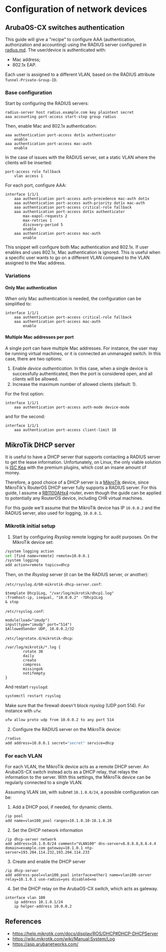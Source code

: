 # Configuration of network devices

## ArubaOS-CX switches authentication
This guide will give a "recipe" to configure AAA (authentication, authorization and accounting)
using the RADIUS server configured in [radius.md](radius.md). The user/device is authenticated with:

- Mac address;
- 802.1x EAP.

Each user is assigned to a different VLAN, based on the RADIUS attribute `Tunnel-Private-Group-ID`.

### Base configuration
Start by configuring the RADIUS servers:

```
radius-server host radius.example.com key plaintext secret
aaa accounting port-access start-stop group radius
```

Then, enable Mac and 802.1x authentication:

```
aaa authentication port-access dot1x authenticator             
    enable                                                     
aaa authentication port-access mac-auth                        
    enable                                                     
```

In the case of issues with the RADIUS server, set a static VLAN where the clients will be inserted:

```
port-access role fallback                                      
    vlan access 1                                            
```

For each port, configure AAA:

```
interface 1/1/1
    aaa authentication port-access auth-precedence mac-auth dot1x
    aaa authentication port-access auth-priority dot1x mac-auth
    aaa authentication port-access critical-role fallback
    aaa authentication port-access dot1x authenticator
        max-eapol-requests 2
        max-retries 1
        discovery-period 5
        enable
    aaa authentication port-access mac-auth
        enable
```

This snippet will configure both Mac authentication and 802.1x. If user enables and uses 802.1x, Mac authentication is ignored. This
is useful when a specific user wants to go on a different VLAN compared to the VLAN assigned to the Mac address.

### Variations

#### Only Mac authentication

When only Mac authentication is needed, the configuration can be simplified to:

```
interface 1/1/1
    aaa authentication port-access critical-role fallback
    aaa authentication port-access mac-auth
        enable
```

#### Multiple Mac addresses per port

A single port can have multiple Mac addresses. For instance, the user may be running virtual machines, or it is connected an unmanaged switch.
In this case, there are two options:

1. Enable *device authentication*. In this case, when a single device is successfully authenticated, then the port is considered open, and 
   all clients will be allowed.
2. Increase the maximum number of allowed clients (default: 1).

For the first option:

```
interface 1/1/1
    aaa authentication port-access auth-mode device-mode
```

and for the second:

```
interface 1/1/1
    aaa authentication port-access client-limit 10
```

## MikroTik DHCP server
It is useful to have a DHCP server that supports contacting a RADIUS server to get the lease information.
Unfortunately, on Linux, the only viable solution is [ISC Kea](https://www.isc.org/kea/) with the premium plugins, which cost
an insane amount of money.

Therefore, a good choice of a DHCP server is a [MikroTik](https://mikrotik.com/) device, since MikroTik's RouterOS DHCP server
fully supports a RADIUS server. For this guide, I assume a [RB1100AHx4](https://mikrotik.com/product/rb1100ahx4) router, even though
the guide can be applied to potentially any RouterOS device, including CHR virtual machines.

For this guide we'll assume that the MikroTik device has IP `10.0.0.2` and the RADIUS server, also used for logging, `10.0.0.1`.

### Mikrotik initial setup
1. Start by configuring *Rsyslog* remote logging for audit purposes. On the MikroTik device set:

```bash
/system logging action
set [find name=remote] remote=10.0.0.1
/system logging
add action=remote topics=dhcp
```

Then, on the *Rsyslog* server (it can be the RADIUS server, or another):

`/etc/rsyslog.d/60-mikrotik-dhcp-server.conf`:
```
$template Dhcp1Log, "/var/log/mikrotik/dhcp1.log"
:fromhost-ip, isequal, "10.0.0.2" -?Dhcp1Log
& stop
```

`/etc/rsyslog.conf`:
```
module(load="imudp")
input(type="imudp" port="514")
$AllowedSender UDP, 10.0.0.2/32
```

`/etc/logrotate.d/mikrotik-dhcp`:
```
/var/log/mikrotik/*.log {
        rotate 30
        daily
        create
        compress
        missingok
        notifempty
}
```

And restart `rsyslogd`:
```bash
systemctl restart rsyslog
```

Make sure that the firewall doesn't block *rsyslog* (UDP port 514). For instance with `ufw`:
```bash
ufw allow proto udp from 10.0.0.2 to any port 514
```

2. Configure the RADIUS server on the MikroTik device:
```bash
/radius
add address=10.0.0.1 secret="secret" service=dhcp
```

### For each VLAN

For each VLAN, the MikroTik device acts as a remote DHCP server. An ArubaOS-CX switch instead acts as a DHCP relay, that relays
the information to the server. With this settings, the MikroTik device can be regularly connected to a single VLAN.

Assuming VLAN `100`, with subnet `10.1.0.0/24`, a possible configuration can be:

1. Add a DHCP pool, if needed, for dynamic clients.
```bash
/ip pool
add name=vlan100_pool ranges=10.1.0.10-10.1.0.20
```

2. Set the DHCP network information
```
/ip dhcp-server network
add address=10.1.0.0/24 comment="VLAN100" dns-server=8.8.8.8,8.8.4.4 domain=example.com gateway=10.1.0.1 ntp-server=193.204.114.232,193.204.114.233
```

3. Create and enable the DHCP server
```
/ip dhcp-server
add address-pool=vlan100_pool interface=ether1 name=vlan100-server relay=10.1.0.1 use-radius=yes disabled=no
```

4. Set the DHCP relay on the ArubaOS-CX switch, which acts as gateway.
```
interface vlan 100
    ip address 10.1.0.1/24
    ip helper-address 10.0.0.2
```

## References
- https://help.mikrotik.com/docs/display/ROS/DHCP#DHCP-DHCPServer
- https://wiki.mikrotik.com/wiki/Manual:System/Log
- https://asp.arubanetworks.com/
